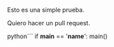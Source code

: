 Esto es una simple prueba.


Quiero hacer un pull request.

python```
if __main__ == '__name__':
  main()
```

